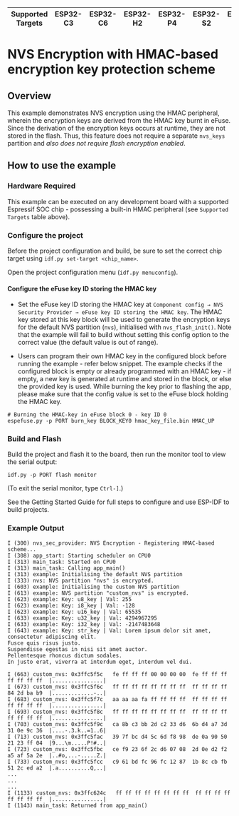 | Supported Targets | ESP32-C3 | ESP32-C6 | ESP32-H2 | ESP32-P4 | ESP32-S2 | ESP32-S3 |
| ----------------- | -------- | -------- | -------- | -------- | -------- | -------- |

# NVS Encryption with HMAC-based encryption key protection scheme

## Overview

This example demonstrates NVS encryption using the HMAC peripheral, wherein the encryption keys are derived from the HMAC key burnt in eFuse. Since the derivation of the encryption keys occurs at runtime, they are not stored in the flash. Thus, this feature does not require a separate `nvs_keys` partition and _also does not require flash encryption enabled_.

## How to use the example

### Hardware Required

This example can be executed on any development board with a supported Espressif SOC chip - possessing a built-in HMAC peripheral (see `Supported Targets` table above).

### Configure the project

Before the project configuration and build, be sure to set the correct chip target using `idf.py set-target <chip_name>`.

Open the project configuration menu (`idf.py menuconfig`).

#### Configure the eFuse key ID storing the HMAC key

- Set the eFuse key ID storing the HMAC key at `Component config → NVS Security Provider → eFuse key ID storing the HMAC key`.
The HMAC key stored at this key block will be used to generate the encryption keys for the default NVS partition (`nvs`), initialised with `nvs_flash_init()`. Note that the example will fail to build without setting this config option to the correct value (the default value is out of range).

- Users can program their own HMAC key in the configured block before running the example - refer below snippet. The example checks if the configured block is empty or already programmed with an HMAC key - if empty, a new key is generated at runtime and stored in the block, or else the provided key is used. While burning the key prior to flashing the app, please make sure that the config value is set to the eFuse block holding the HMAC key.

```shell
# Burning the HMAC-key in eFuse block 0 - key ID 0
espefuse.py -p PORT burn_key BLOCK_KEY0 hmac_key_file.bin HMAC_UP
```

### Build and Flash

Build the project and flash it to the board, then run the monitor tool to view the serial output:

```
idf.py -p PORT flash monitor
```

(To exit the serial monitor, type `Ctrl-]`.)

See the Getting Started Guide for full steps to configure and use ESP-IDF to build projects.

### Example Output

```log
I (300) nvs_sec_provider: NVS Encryption - Registering HMAC-based scheme...
I (308) app_start: Starting scheduler on CPU0
I (313) main_task: Started on CPU0
I (313) main_task: Calling app_main()
I (313) example: Initialising the default NVS partition
I (333) nvs: NVS partition "nvs" is encrypted.
I (603) example: Initialising the custom NVS partition
I (613) example: NVS partition "custom_nvs" is encrypted.
I (623) example: Key: u8_key | Val: 255
I (623) example: Key: i8_key | Val: -128
I (623) example: Key: u16_key | Val: 65535
I (633) example: Key: u32_key | Val: 4294967295
I (633) example: Key: i32_key | Val: -2147483648
I (643) example: Key: str_key | Val: Lorem ipsum dolor sit amet, consectetur adipiscing elit.
Fusce quis risus justo.
Suspendisse egestas in nisi sit amet auctor.
Pellentesque rhoncus dictum sodales.
In justo erat, viverra at interdum eget, interdum vel dui.

I (663) custom_nvs: 0x3ffc5f5c   fe ff ff ff 00 00 00 00  fe ff ff ff ff ff ff ff  |................|
I (673) custom_nvs: 0x3ffc5f6c   ff ff ff ff ff ff ff ff  ff ff ff ff 84 2d ba b9  |.............-..|
I (683) custom_nvs: 0x3ffc5f7c   aa aa aa fa ff ff ff ff  ff ff ff ff ff ff ff ff  |................|
I (693) custom_nvs: 0x3ffc5f8c   ff ff ff ff ff ff ff ff  ff ff ff ff ff ff ff ff  |................|
I (703) custom_nvs: 0x3ffc5f9c   ca 8b c3 bb 2d c2 33 d6  6b d4 a7 3d 31 0e 9c 36  |....-.3.k..=1..6|
I (713) custom_nvs: 0x3ffc5fac   39 7f bc d4 5c 6d f8 98  de 0a 90 50 21 23 ff 04  |9...\m.....P!#..|
I (723) custom_nvs: 0x3ffc5fbc   ce f9 23 6f 2c d6 07 08  2d 0e d2 f2 a5 af 5a 2e  |..#o,...-.....Z.|
I (733) custom_nvs: 0x3ffc5fcc   c9 61 bd fc 96 fc 12 87  1b 8c cb fb 51 2c ed a2  |.a..........Q,..|
...
...
...
I (1133) custom_nvs: 0x3ffc624c   ff ff ff ff ff ff ff ff  ff ff ff ff ff ff ff ff  |................|
I (1143) main_task: Returned from app_main()
```
